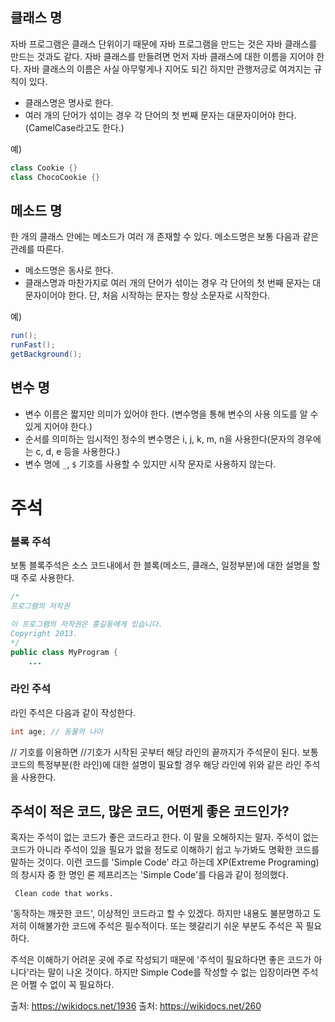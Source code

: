 ## 클래스 명
자바 프로그램은 클래스 단위이기 때문에 자바 프로그램을 만드는 것은 자바 클래스를 만드는 것과도 같다.
자바 클래스를 만들려면 먼저 자바 클래스에 대한 이름을 지어야 한다.
자바 클래스의 이름은 사실 아무렇게나 지어도 되긴 하지만 관행저긍로 여겨지는 규칙이 있다.

* 클래스명은 명사로 한다.
* 여러 개의 단어가 섞이는 경우 각 단어의 첫 번째 문자는 대문자이어야 한다. (CamelCase라고도 한다.)

예)
```java
class Cookie {}
class ChocoCookie {}
```

## 메소드 명
한 개의 클래스 안에는 메소드가 여러 개 존재할 수 있다. 메소드명은 보통 다음과 같은 관례를 따른다.

* 메소드명은 동사로 한다.
* 클래스명과 마찬가지로 여러 개의 단어가 섞이는 경우 각 단어의 첫 번째 문자는 대문자이어야 한다. 단, 처음 시작하는 문자는 항상 소문자로 시작한다.

예)
```java
run();
runFast();
getBackground();
```

## 변수 명

* 변수 이름은 짧지만 의미가 있어야 한다. (변수명을 통해 변수의 사용 의도를 알 수 있게 지어야 한다.)
* 순서를 의미하는 임시적인 정수의 변수명은 i, j, k, m, n을 사용한다(문자의 경우에는 c, d, e 등을 사용한다.)
* 변수 명에 ```_```, ```$``` 기호를 사용할 수 있지만 시작 문자로 사용하지 않는다.


# 주석

### 블록 주석
보통 블록주석은 소스 코드내에서 한 블록(메소드, 클래스, 일정부분)에 대한 설명을 할 때 주로 사용한다.
```java
/*
프로그램의 저작권

이 프로그램의 저작권은 홍길동에게 있습니다.
Copyright 2013.
*/
public class MyProgram {
    ...
```

### 라인 주석
라인 주석은 다음과 같이 작성한다.
```java
int age; // 동물의 나이
```
// 기호를 이용하면 //기호가 시작된 곳부터 해당 라인의 끝까지가 주석문이 된다. 보통 코드의 특정부분(한 라인)에 대한 설명이 필요할 경우 해당 라인에 위와 같은 라인 주석을 사용한다.

## 주석이 적은 코드, 많은 코드, 어떤게 좋은 코드인가?

혹자는 주석이 없는 코드가 좋은 코드라고 한다. 이 말을 오해하지는 말자. 주석이 없는 코드가 아니라 주석이 있을 필요가 없을 정도로 이해하기 쉽고 누가봐도 명확한 코드를 말하는 것이다.
이런 코드를 'Simple Code' 라고 하는데 XP(Extreme Programing)의 창시자 중 한 명인 론 제프리즈는 'Simple Code'를 다음과 같이 정의했다.

``` Clean code that works.```

'동작하는 깨끗한 코드', 이상적인 코드라고 할 수 있겠다. 하지만 내용도 불분명하고 도저히 이해불가한 코드에 주석은 필수적이다.
또는 헷갈리기 쉬운 부분도 주석은 꼭 필요하다.

주석은 이해하기 어려운 곳에 주로 작성되기 때문에 '주석이 필요하다면 좋은 코드가 아니다'라는 말이 나온 것이다.
하지만 Simple Code를 작성할 수 없는 입장이라면 주석은 어쩔 수 없이 꼭 필요하다.

출처: https://wikidocs.net/1936
출처: https://wikidocs.net/260
